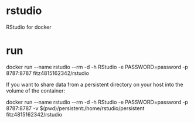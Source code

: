 # rstudio
RStudio for docker

# run
docker run --name rstudio --rm -d -h RStudio -e PASSWORD=password -p 8787:8787 fitz4815162342/rstudio

If you want to share data from a persistent directory on your host into the volume of the container:

docker run --name rstudio --rm -d -h RStudio -e PASSWORD=password -p 8787:8787 -v $(pwd)/persistent:/home/rstudio/persistent fitz4815162342/rstudio
